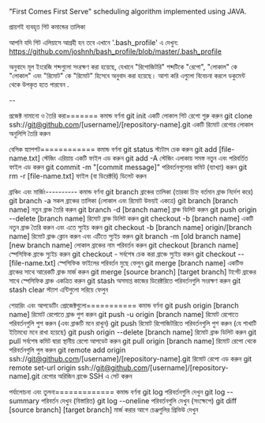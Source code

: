 "First Comes First Serve" scheduling algorithm implemented using JAVA.


প্রায়শই ব্যবহৃত গিট কমান্ডের তালিকা

আপনি যদি গিট এলিয়াসে আগ্রহী হন তবে এখানে '.bash_profile' এ দেখুন: https://github.com/joshnh/bash_profile/blob/master/.bash_profile

অনুবাদে মূল ইংরেজি শব্দগুলো সংরক্ষণ করা হয়েছে, যেখানে "রিপোজিটরি" শব্দটিকে "রেপো", "লোকাল" কে "লোকাল" এবং "রিমোট" কে "রিমোট" হিসেবে অনুবাদ করা হয়েছে। আশা করি এগুলো বিবেচনা করলে ডকুমেন্ট থেকে উপকৃত হতে পারবেন .

--

প্রজেক্ট নামানো ও তৈরি করা=======
কমান্ড	বর্ণনা
git init	একটি লোকাল গিট রেপো শুরু করুন
git clone ssh://git@github.com/[username]/[repository-name].git	একটি রিমোট রেপোর লোকাল অনুলিপি তৈরি করুন


বেসিক স্ন্যাপশট============
কমান্ড	বর্ণনা
git status	স্ট্যটাস চেক করুন
git add [file-name.txt]	স্টেজিং এরিয়ায় একটি ফাইল এড করুন
git add -A	স্টেজিং এলাকায় সমস্ত নতুন এবং পরিবর্তিত ফাইল এড করুন
git commit -m "[commit message]"	পরিবর্তনগুলোর কমিট (ব্যাখ্যা) করুন
git rm -r [file-name.txt]	ফাইল (বা ডিরেক্টরি) ডিলেট করুন


ব্রাঞ্চিং এবং মার্জিং----------
কমান্ড	বর্ণনা
git branch	ব্রাঞ্চের তালিকা (তারকা চিহ্ন বর্তমান ব্রাঞ্চ নির্দেশ করে)
git branch -a	সকল ব্রাঞ্চের তালিকা (লোকাল এবং রিমোট উভয়ই একত্রে)
git branch [branch name]	নতুন ব্রাঞ্চ তৈরি করুন
git branch -d [branch name]	ব্রাঞ্চ ডিলিট করুন
git push origin --delete [branch name]	রিমোট ব্রাঞ্চ ডিলিট করুন
git checkout -b [branch name]	একটি নতুন ব্রাঞ্চ তৈরি করুন এবং এতে স্যুইচ করুন
git checkout -b [branch name] origin/[branch name]	রিমোট ব্রাঞ্চ ক্লোন করুন এবং এটিতে স্যুইচ করুন
git branch -m [old branch name] [new branch name]	লোকাল ব্রাঞ্চের নাম পরিবর্তন করুন
git checkout [branch name]	স্পেসিফিক ব্রাঞ্চে স্যুইচ করুন
git checkout -	সর্বশেষ চেক করা ব্রাঞ্চে স্যুইচ করুন
git checkout -- [file-name.txt]	স্পেসিফিক ফাইলের পরিবর্তন মুছে ফেলুন
git merge [branch name]	একটিভ ব্রাঞ্চের সাথে আরেকটি ব্রাঞ্চ মার্জ করুন
git merge [source branch] [target branch]	টার্গেট ব্রাঞ্চের সাথে স্পেসিফিক ব্রাঞ্চ একত্রিত করুন
git stash	অসমাপ্ত কাজের ডিরেক্টরিতে পরিবর্তনগুলি সংরক্ষণ করুন
git stash clear	স্ট্যাশ এন্টিগুলো সরিয়ে ফেলুন


শেয়ারিং এবং আপডেটিং প্রোজেক্টগুলো===========
কমান্ড	বর্ণনা
git push origin [branch name]	রিমোট রেপোতে ব্রাঞ্চ পুশ করুন
git push -u origin [branch name]	রিমোট রেপোতে পরিবর্তনগুলি পুশ করুন (এবং ব্রাঞ্চটি মনে রাখুন)
git push	রিমোট রিপোজিটরিতে পরিবর্তনগুলি পুশ করুন (যে শাখাটি ইতিমধ্যে মনে রাখা হয়েছে)
git push origin --delete [branch name]	রিমোট ব্রাঞ্চ ডিলিট করুন
git pull	সর্বশেষ কমিট দ্বারা স্থানীয় রেপো আপডেট করুন
git pull origin [branch name]	রিমোট রেপো থেকে পরিবর্তনগুলি পুল করুন
git remote add origin ssh://git@github.com/[username]/[repository-name].git	রিমোট রেপো এড করুন
git remote set-url origin ssh://git@github.com/[username]/[repository-name].git	রেপোর অরিজিন ব্রাঞ্চে SSH এ সেট করুন



পর্যালোচনা এবং তুলনা=============
কমান্ড	বর্ণনা
git log	পরিবর্তনগুলি দেখুন
git log --summary	পরিবর্তন দেখুন (বিস্তারিত)
git log --oneline	পরিবর্তনগুলি দেখুন (সংক্ষেপে)
git diff [source branch] [target branch]	মার্জ করার আগে চেঞ্জগুলির প্রিভিউ দেখুন
